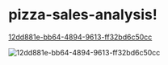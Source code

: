 # pizza-sales-analysis!
[12dd881e-bb64-4894-9613-ff32bd6c50cc](https://github.com/user-attachments/assets/877eb84f-1b25-4f68-9afe-3c571da99282)

![12dd881e-bb64-4894-9613-ff32bd6c50cc](https://github.com/user-attachments/assets/afda840b-718b-4f75-b2e4-cfa301bf7870)
